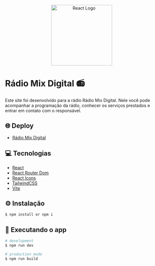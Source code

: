 <p align="center">
  <a href="https://react.dev/" target="_blank"><img src="https://cdn.jsdelivr.net/gh/devicons/devicon/icons/react/react-original.svg" width="200" alt="React Logo" /></a>
</p>

# Rádio Mix Digital 📻️

Este site foi desenvolvido para a rádio Rádio Mix Digital. Nele você pode acompanhar a programação da rádio, conhecer os serviços prestados e entrar em contato com o responsável.

## 🌐 Deploy

- [Rádio Mix Digital](https://radiomixdigital.com.br)

## 💻 Tecnologias

- [React](https://react.dev/) 
- [React Router Dom](https://reactrouter.com/en/main)
- [React Icons](https://react-icons.github.io/react-icons/)
- [TailwindCSS](https://tailwindcss.com/)
- [Vite](https://vitejs.dev/)

## ⚙️ Instalação

```bash
$ npm install or npm i
```

## 🚀 Executando o app

```bash
# development
$ npm run dev

# production mode
$ npm run build
```
